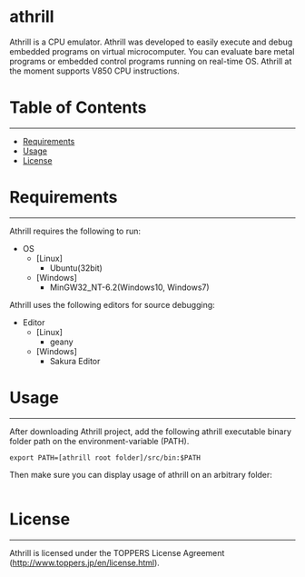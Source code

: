 athrill
=======
Athrill is a CPU emulator. 
Athrill was developed to easily execute and debug embedded programs on virtual microcomputer. 
You can evaluate bare metal programs or embedded control programs running on real-time OS. 
Athrill at the moment supports V850 CPU instructions.

# Table of Contents
-----------------
  * [Requirements](#requirements)
  * [Usage](#usage)
  * [License](#license)

# Requirements
------------
Athrill requires the following to run:

  * OS
    * [Linux]
      * Ubuntu(32bit)
    * [Windows]
      * MinGW32_NT-6.2(Windows10, Windows7)

Athrill uses the following editors for source debugging:

  * Editor
    * [Linux]
      * geany
    * [Windows]
      * Sakura Editor

# Usage
-----
After downloading Athrill project, add the following athrill executable binary folder path on the environment-variable (PATH).

```
export PATH=[athrill root folder]/src/bin:$PATH 
```
Then make sure you can display usage of athrill on an arbitrary folder:
```

```

# License
-------
Athrill is licensed under the TOPPERS License Agreement (http://www.toppers.jp/en/license.html).
